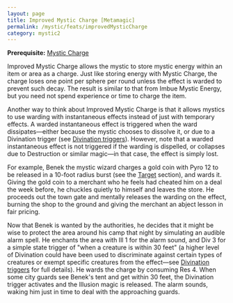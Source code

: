 ```yaml
---
layout: page
title: Improved Mystic Charge [Metamagic]
permalink: /mystic/feats/improvedMysticCharge
category: mystic2
---
```

**Prerequisite:** [Mystic Charge](/mystic/feats/mysticCharge)

Improved Mystic Charge allows the mystic to store mystic energy within
an item or area as a charge. Just like storing energy with Mystic
Charge, the charge loses one point per sphere per round unless the
effect is warded to prevent such decay. The result is similar to that
from Imbue Mystic Energy, but you need not spend experience or time to
charge the item.

Another way to think about Improved Mystic Charge is that it allows
mystics to use warding with instantaneous effects instead of just with
temporary effects. A warded instantaneous effect is triggered when the
ward dissipates—either because the mystic chooses to dissolve it, or due
to a Divination trigger (see [Divination
triggers](/mystic/techniques/triggers)). However, note that a warded
instantaneous effect is not triggered if the warding is dispelled, or
collapses due to Destruction or similar magic—in that case, the effect
is simply lost.

For example, Benek the mystic wizard charges a gold coin with Pyro 12 to
be released in a 10-foot radius burst (see the
[Target](/mystic/basics/target) section), and wards it. Giving the gold
coin to a merchant who he feels had cheated him on a deal the week
before, he chuckles quietly to himself and leaves the store. He proceeds
out the town gate and mentally releases the warding on the effect,
burning the shop to the ground and giving the merchant an abject lesson
in fair pricing.

Now that Benek is wanted by the authorities, he decides that it might be
wise to protect the area around his camp that night by simulating an
audible alarm spell. He enchants the area with Ill 1 for the alarm
sound, and Div 3 for a simple state trigger of "when a creature is
within 30 feet" (a higher level of Divination could have been used to
discriminate against certain types of creatures or exempt specific
creatures from the effect—see [Divination
triggers](/mystic/techniques/triggers) for full details). He wards the
charge by consuming Res 4. When some city guards see Benek's tent and
get within 30 feet, the Divination trigger activates and the Illusion
magic is released. The alarm sounds, waking him just in time to deal
with the approaching guards.
